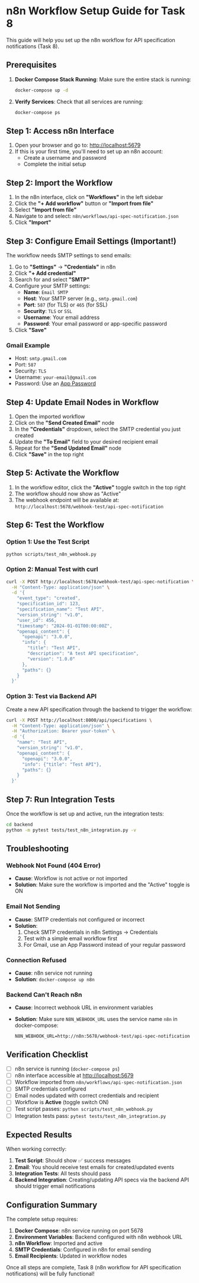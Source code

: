 # n8n Workflow Setup Guide for Task 8

This guide will help you set up the n8n workflow for API specification notifications (Task 8).

## Prerequisites

1. **Docker Compose Stack Running**: Make sure the entire stack is running:

   ```bash
   docker-compose up -d
   ```

2. **Verify Services**: Check that all services are running:

   ```bash
   docker-compose ps
   ```

## Step 1: Access n8n Interface

1. Open your browser and go to: <http://localhost:5679>
2. If this is your first time, you'll need to set up an n8n account:
   - Create a username and password
   - Complete the initial setup

## Step 2: Import the Workflow

1. In the n8n interface, click on **"Workflows"** in the left sidebar
2. Click the **"+ Add workflow"** button or **"Import from file"**
3. Select **"Import from file"**
4. Navigate to and select: `n8n/workflows/api-spec-notification.json`
5. Click **"Import"**

## Step 3: Configure Email Settings (Important!)

The workflow needs SMTP settings to send emails:

1. Go to **"Settings"** → **"Credentials"** in n8n
2. Click **"+ Add credential"**
3. Search for and select **"SMTP"**
4. Configure your SMTP settings:
   - **Name**: `Email SMTP`
   - **Host**: Your SMTP server (e.g., `smtp.gmail.com`)
   - **Port**: `587` (for TLS) or `465` (for SSL)
   - **Security**: `TLS` or `SSL`
   - **Username**: Your email address
   - **Password**: Your email password or app-specific password
5. Click **"Save"**

### Gmail Example

- Host: `smtp.gmail.com`
- Port: `587`
- Security: `TLS`
- Username: `your-email@gmail.com`
- Password: Use an [App Password](https://support.google.com/accounts/answer/185833)

## Step 4: Update Email Nodes in Workflow

1. Open the imported workflow
2. Click on the **"Send Created Email"** node
3. In the **"Credentials"** dropdown, select the SMTP credential you just created
4. Update the **"To Email"** field to your desired recipient email
5. Repeat for the **"Send Updated Email"** node
6. Click **"Save"** in the top right

## Step 5: Activate the Workflow

1. In the workflow editor, click the **"Active"** toggle switch in the top right
2. The workflow should now show as "Active"
3. The webhook endpoint will be available at: `http://localhost:5678/webhook-test/api-spec-notification`

## Step 6: Test the Workflow

### Option 1: Use the Test Script

```bash
python scripts/test_n8n_webhook.py
```

### Option 2: Manual Test with curl

```bash
curl -X POST http://localhost:5678/webhook-test/api-spec-notification \
  -H "Content-Type: application/json" \
  -d '{
    "event_type": "created",
    "specification_id": 123,
    "specification_name": "Test API",
    "version_string": "v1.0",
    "user_id": 456,
    "timestamp": "2024-01-01T00:00:00Z",
    "openapi_content": {
      "openapi": "3.0.0",
      "info": {
        "title": "Test API",
        "description": "A test API specification",
        "version": "1.0.0"
      },
      "paths": {}
    }
  }'
```

### Option 3: Test via Backend API

Create a new API specification through the backend to trigger the workflow:

```bash
curl -X POST http://localhost:8000/api/specifications \
  -H "Content-Type: application/json" \
  -H "Authorization: Bearer your-token" \
  -d '{
    "name": "Test API",
    "version_string": "v1.0",
    "openapi_content": {
      "openapi": "3.0.0",
      "info": {"title": "Test API"},
      "paths": {}
    }
  }'
```

## Step 7: Run Integration Tests

Once the workflow is set up and active, run the integration tests:

```bash
cd backend
python -m pytest tests/test_n8n_integration.py -v
```

## Troubleshooting

### Webhook Not Found (404 Error)

- **Cause**: Workflow is not active or not imported
- **Solution**: Make sure the workflow is imported and the "Active" toggle is ON

### Email Not Sending

- **Cause**: SMTP credentials not configured or incorrect
- **Solution**:
  1. Check SMTP credentials in n8n Settings → Credentials
  2. Test with a simple email workflow first
  3. For Gmail, use an App Password instead of your regular password

### Connection Refused

- **Cause**: n8n service not running
- **Solution**: `docker-compose up n8n`

### Backend Can't Reach n8n

- **Cause**: Incorrect webhook URL in environment variables
- **Solution**: Make sure `N8N_WEBHOOK_URL` uses the service name `n8n` in docker-compose:

  ```
  N8N_WEBHOOK_URL=http://n8n:5678/webhook-test/api-spec-notification
  ```

## Verification Checklist

- [ ] n8n service is running (`docker-compose ps`)
- [ ] n8n interface accessible at <http://localhost:5679>
- [ ] Workflow imported from `n8n/workflows/api-spec-notification.json`
- [ ] SMTP credentials configured
- [ ] Email nodes updated with correct credentials and recipient
- [ ] Workflow is **Active** (toggle switch ON)
- [ ] Test script passes: `python scripts/test_n8n_webhook.py`
- [ ] Integration tests pass: `pytest tests/test_n8n_integration.py`

## Expected Results

When working correctly:

1. **Test Script**: Should show ✅ success messages
2. **Email**: You should receive test emails for created/updated events
3. **Integration Tests**: All tests should pass
4. **Backend Integration**: Creating/updating API specs via the backend API should trigger email notifications

## Configuration Summary

The complete setup requires:

1. **Docker Compose**: n8n service running on port 5678
2. **Environment Variables**: Backend configured with n8n webhook URL
3. **n8n Workflow**: Imported and active
4. **SMTP Credentials**: Configured in n8n for email sending
5. **Email Recipients**: Updated in workflow nodes

Once all steps are complete, Task 8 (n8n workflow for API specification notifications) will be fully functional!
